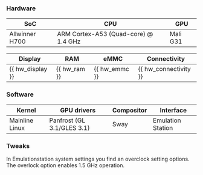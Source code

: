 ### Hardware
| SoC | CPU | GPU |
| -- | -- | -- |
| Allwinner H700 | ARM Cortex-A53 (Quad-core) @ 1.4 GHz | Mali G31 |

| Display | RAM | eMMC | Connectivity |
| -- | -- | -- | -- |
| {{ hw_display }} | {{ hw_ram }} | {{ hw_emmc }} | {{ hw_connectivity }} |

### Software

| Kernel | GPU drivers | Compositor | Interface |
| -- | -- | -- | -- |
| Mainline Linux | Panfrost (GL 3.1/GLES 3.1) | Sway | Emulation Station |

### Tweaks

In Emulationstation system settings you find an overclock setting options. The overlock option enables 1.5 GHz operation.
